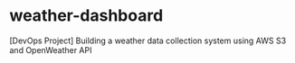 # weather-dashboard
[DevOps Project] Building a weather data collection system using AWS S3 and OpenWeather API
